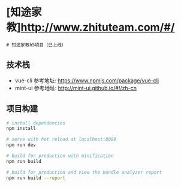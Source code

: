 # [知途家教]http://www.zhituteam.com/#/

```
# 知途家教h5项目（已上线）
```

## 技术栈
* vue-cli 参考地址: https://www.npmjs.com/package/vue-cli  
* mint-ui 参考地址: http://mint-ui.github.io/#!/zh-cn

## 项目构建

``` bash
# install dependencies
npm install

# serve with hot reload at localhost:8080
npm run dev

# build for production with minification
npm run build

# build for production and view the bundle analyzer report
npm run build --report
```
